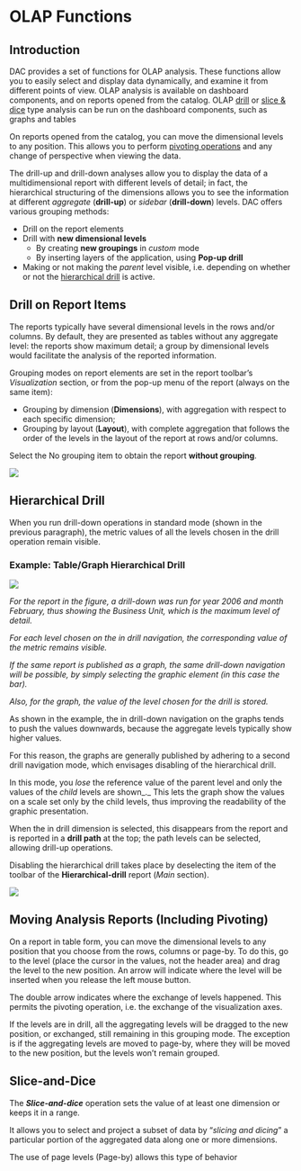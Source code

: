 # OLAP Functions

## Introduction

DAC provides a set of functions for OLAP analysis. These functions allow you to easily select and display data dynamically, and examine it from different points of view. OLAP analysis is available on dashboard components, and on reports opened from the catalog. OLAP [drill]() or [slice & dice]() type analysis can be run on the dashboard components, such as graphs and tables

On reports opened from the catalog, you can move the dimensional levels to any position. This allows you to perform [pivoting operations]() and any change of perspective when viewing the data.

The drill-up and drill-down analyses allow you to display the data of a multidimensional report with different levels of detail; in fact, the hierarchical structuring of the dimensions allows you to see the information at different _aggregate_ \(**drill-up**\) or _sidebar_ \(**drill-down**\) levels. DAC offers various grouping methods:

* Drill on the report elements
* Drill with **new dimensional levels**
  * By creating **new groupings** in _custom_ mode
  * By inserting layers of the application, using **Pop-up drill**
* Making or not making the _parent_ level visible, i.e. depending on whether or not the [hierarchical drill]() is active.

## Drill on Report Items

The reports typically have several dimensional levels in the rows and/or columns. By default, they are presented as tables without any aggregate level: the reports show maximum detail; a group by dimensional levels would facilitate the analysis of the reported information.

Grouping modes on report elements are set in the report toolbar’s _Visualization_ section, or from the pop-up menu of the report \(always on the same item\):

* Grouping by dimension \(**Dimensions**\), with aggregation with respect to each specific dimension;
* Grouping by layout \(**Layout**\), with complete aggregation that follows the order of the levels in the layout of the report at rows and/or columns.

Select the No grouping item to obtain the report **without grouping**.

![](https://docs.decisyon.com/wp-content/uploads/2020/07/DrillOnReportItems.png)

## Hierarchical Drill

When you run drill-down operations in standard mode \(shown in the previous paragraph\), the metric values of all the levels chosen in the drill operation remain visible.

### Example: Table/Graph Hierarchical Drill

![](https://docs.decisyon.com/wp-content/uploads/2020/07/Graph-Hierarchical-Drill%E2%80%8B.jpg)



_For the report in the figure, a drill-down was run for year 2006 and month February, thus showing the Business Unit, which is the maximum level of detail._

_For each level chosen on the in drill navigation, the corresponding value of the metric remains visible._

_If the same report is published as a graph, the same drill-down navigation will be possible, by simply selecting the graphic element \(in this case the bar\)._

_Also, for the graph, the value of the level chosen for the drill is stored._

As shown in the example, the in drill-down navigation on the graphs tends to push the values downwards, because the aggregate levels typically show higher values.

For this reason, the graphs are generally published by adhering to a second drill navigation mode, which envisages disabling of the hierarchical drill.

In this mode, you _lose_ the reference value of the parent level and only the values of the _child_ levels are shown_._ This lets the graph show the values on a scale set only by the child levels, thus improving the readability of the graphic presentation.

When the in drill dimension is selected, this disappears from the report and is reported in a **drill path** at the top; the path levels can be selected, allowing drill-up operations.

Disabling the hierarchical drill takes place by deselecting the item of the toolbar of the **Hierarchical-drill** report \(_Main_ section\).

![](https://docs.decisyon.com/wp-content/uploads/2020/07/Graph-Hierarchical-Drill2.jpg)

## Moving Analysis Reports \(Including Pivoting\)

On a report in table form, you can move the dimensional levels to any position that you choose from the rows, columns or page-by. To do this, go to the level \(place the cursor in the values, not the header area\) and drag the level to the new position. An arrow will indicate where the level will be inserted when you release the left mouse button.

The double arrow indicates where the exchange of levels happened. This permits the pivoting operation, i.e. the exchange of the visualization axes.

If the levels are in drill, all the aggregating levels will be dragged to the new position, or exchanged, still remaining in this grouping mode. The exception is if the aggregating levels are moved to page-by, where they will be moved to the new position, but the levels won’t remain grouped.

## Slice-and-Dice

The _**Slice-and-dice**_ operation sets the value of at least one dimension or keeps it in a range.

It allows you to select and project a subset of data by “_slicing_ _and_ _dicing_” a particular portion of the aggregated data along one or more dimensions.

The use of page levels \(Page-by\) allows this type of behavior

